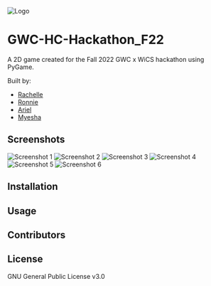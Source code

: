 ![Logo]() <!-- Center the image. -->

<!-- Add shields from https://shields.io/ -->

# GWC-HC-Hackathon_F22
A 2D game created for the Fall 2022 GWC x WiCS hackathon using PyGame. 

Built by: 
- [Rachelle](link-to-github)
- [Ronnie](https://github.com/sharronq)
- [Ariel](https://github.com/yungarieru)
- [Myesha](link-to-github)

## Screenshots <!-- Add screenshots of your game here. -->
<!-- Table with the screenshots. Three columns, two rows. -->
![Screenshot 1]() 
![Screenshot 2]()
![Screenshot 3]()
![Screenshot 4]()
![Screenshot 5]()
![Screenshot 6]()

## Installation

## Usage

## Contributors

## License
GNU General Public License v3.0

<!--
	_TODO:_
	[] Add screenshots of different gameplay stages.
    [] Add technologies used.
    [] Instructions on how to build the game locally.
        [] Install Python 3.9.7
        [] Install PyGame package
    [] Add a link to the game.
    [] How to play the game.
        [] Controls
        [] Goal
        [] How to win
        [] How to lose
	[] Add contributors' names and their respective roles.
-->